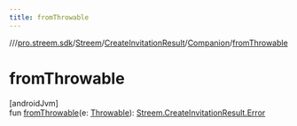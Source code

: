 ```yaml
---
title: fromThrowable
---
```

//[<root>](../../../../../index.html)/[pro.streem.sdk](../../../index.html)/[Streem](../../index.html)/[CreateInvitationResult](../index.html)/[Companion](index.html)/[fromThrowable](from-throwable.html)



# fromThrowable



[androidJvm]\
fun [fromThrowable](from-throwable.html)(e: [Throwable](https://kotlinlang.org/api/latest/jvm/stdlib/kotlin/-throwable/index.html)): [Streem.CreateInvitationResult.Error](../-error/index.html)




